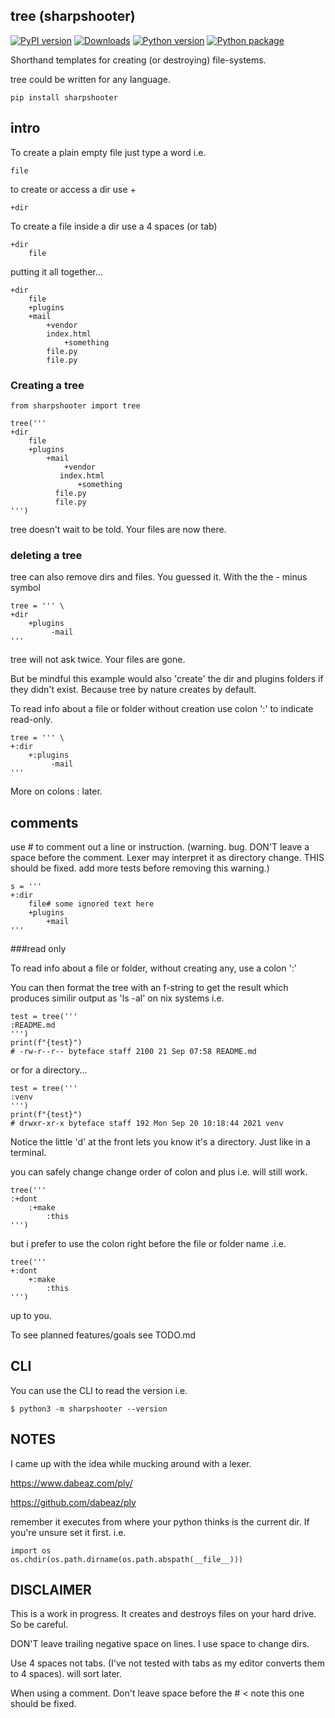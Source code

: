 ## tree (sharpshooter)

[![PyPI version](https://badge.fury.io/py/sharpshooter.svg)](https://badge.fury.io/py/sharpshooter.svg) 
[![Downloads](https://pepy.tech/badge/sharpshooter)](https://pepy.tech/project/sharpshooter)
[![Python version](https://img.shields.io/pypi/pyversions/sharpshooter.svg?style=flat)](https://img.shields.io/pypi/pyversions/sharpshooter.svg?style=flat)
[![Python package](https://github.com/byteface/sharpshooter/actions/workflows/python-package.yml/badge.svg?branch=master)](https://github.com/byteface/sharpshooter/actions/workflows/python-package.yml)



Shorthand templates for creating (or destroying) file-systems.

tree could be written for any language.


```
pip install sharpshooter
```

## intro


To create a plain empty file just type a word i.e.

```
file
```

to create or access a dir use +

```
+dir
```

To create a file inside a dir use a 4 spaces (or tab)

```
+dir
    file
```

putting it all together…

```
+dir
    file
    +plugins
    +mail
        +vendor
	    index.html
            +something
		file.py
		file.py
```

### Creating a tree

```
from sharpshooter import tree

tree('''
+dir
    file
    +plugins
        +mail
            +vendor
	       index.html
               +something
		  file.py
		  file.py
''')
```

tree doesn't wait to be told. Your files are now there.

### deleting a tree

tree can also remove dirs and files. You guessed it. With the the - minus symbol

```
tree = ''' \
+dir
    +plugins
         -mail
'''
```

tree will not ask twice. Your files are gone.

But be mindful this example would also 'create' the dir and plugins folders if they didn't exist. Because tree by nature creates by default.

To read info about a file or folder without creation use colon ':' to indicate read-only.

```
tree = ''' \
+:dir
    +:plugins
         -mail
'''
```

More on colons : later.

## comments

use # to comment out a line or instruction.
(warning. bug. DON'T leave a space before the comment. Lexer may interpret it as directory change. THIS should be fixed. add more tests before removing this warning.)

```
s = '''
+:dir
    file# some ignored text here
    +plugins
        +mail
'''
```

###read only

To read info about a file or folder, without creating any, use a colon ':'

You can then format the tree with an f-string to get the result which produces similir output as 'ls -al' on nix systems i.e.

```
test = tree('''
:README.md
''')
print(f"{test}")
# -rw-r--r-- byteface staff 2100 21 Sep 07:58 README.md
```

or for a directory...

```
test = tree('''
:venv
''')
print(f"{test}")
# drwxr-xr-x byteface staff 192 Mon Sep 20 10:18:44 2021 venv
```

Notice the little 'd' at the front lets you know it's a directory. Just like in a terminal.


you can safely change change order of colon and plus i.e. will still work.

```
tree('''
:+dont
    :+make
        :this
''')
```

but i prefer to use the colon right before the file or folder name .i.e.

```
tree('''
+:dont
    +:make
        :this
''')
```

up to you.

To see planned features/goals see TODO.md

## CLI

You can use the CLI to read the version i.e.

```
$ python3 -m sharpshooter --version
```

## NOTES

I came up with the idea while mucking around with a lexer. 

https://www.dabeaz.com/ply/

https://github.com/dabeaz/ply


remember it executes from where your python thinks is the current dir.
If you're unsure set it first. i.e.

```
import os
os.chdir(os.path.dirname(os.path.abspath(__file__)))
```

## DISCLAIMER

This is a work in progress. It creates and destroys files on your hard drive. So be careful.

DON'T leave trailing negative space on lines. I use space to change dirs.

Use 4 spaces not tabs. (I've not tested with tabs as my editor converts them to 4 spaces). will sort later.

When using a comment. Don't leave space before the # < note this one should be fixed.
